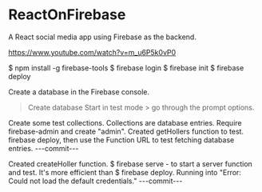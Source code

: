 # ReactOnFirebase
A React social media app using Firebase as the backend. 

https://www.youtube.com/watch?v=m_u6P5k0vP0

$ npm install -g firebase-tools
$ firebase login
$ firebase init
$ firebase deploy

Create a database in the Firebase console.
> Create database
> Start in test mode > go through the prompt options.

Create some test collections. Collections are database entries.
Require firebase-admin and create "admin".
Created getHollers function to test.
firebase deploy, then use the Function URL to test fetching database entries.
---commit---

Created createHoller function.
$ firebase serve - to start a server function and test. It's more efficient than $ firebase deploy.
Running into "Error: Could not load the default credentials."
---commit---
